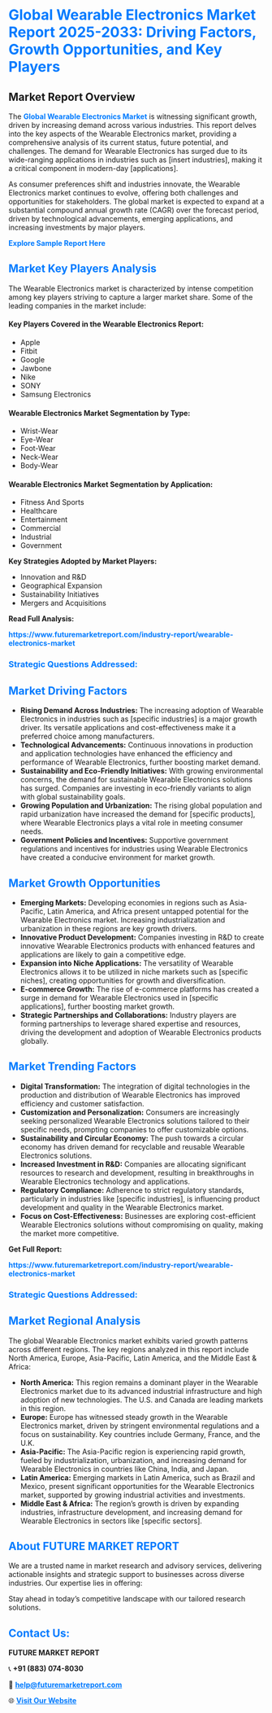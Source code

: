 <h1 style="color: #007BFF;">Global Wearable Electronics Market Report 2025-2033: Driving Factors, Growth Opportunities, and Key Players</h1>

<section id="overview">
<h2>Market Report Overview</h2>
<p>The <a href="https://www.futuremarketreport.com/industry-report/wearable-electronics-market" style="color: #007BFF; text-decoration: none;"><strong>Global Wearable Electronics Market</strong></a> is witnessing significant growth, driven by increasing demand across various industries. This report delves into the key aspects of the Wearable Electronics market, providing a comprehensive analysis of its current status, future potential, and challenges. The demand for Wearable Electronics has surged due to its wide-ranging applications in industries such as [insert industries], making it a critical component in modern-day [applications].</p>
<p>As consumer preferences shift and industries innovate, the Wearable Electronics market continues to evolve, offering both challenges and opportunities for stakeholders. The global market is expected to expand at a substantial compound annual growth rate (CAGR) over the forecast period, driven by technological advancements, emerging applications, and increasing investments by major players.</p>
</section>

<section id="overview">
<p><a href="https://www.futuremarketreport.com/request-sample/reportId=108159" style="color: #007BFF; text-decoration: none;"><strong>Explore Sample Report Here</strong></a></p>
</section>

<section id="key-players">
<h2 style="color: #007BFF;">Market Key Players Analysis</h2>
<p>The Wearable Electronics market is characterized by intense competition among key players striving to capture a larger market share. Some of the leading companies in the market include:</p>
<h4>Key Players Covered in the Wearable Electronics Report:</h4>
<ul><li>Apple</li><li>Fitbit</li><li>Google</li><li>Jawbone</li><li>Nike</li><li>SONY</li><li>Samsung Electronics</li></ul>
<h4>Wearable Electronics Market Segmentation by Type:</h4>
<ul><li>Wrist-Wear</li><li>Eye-Wear</li><li>Foot-Wear</li><li>Neck-Wear</li><li>Body-Wear</li></ul>

<h4>Wearable Electronics Market Segmentation by Application:</h4>
<ul><li>Fitness And Sports</li><li>Healthcare</li><li>Entertainment</li><li>Commercial</li><li>Industrial</li><li>Government</li></ul>
<p><strong>Key Strategies Adopted by Market Players:</strong></p>
<ul>
<li>Innovation and R&D</li>
<li>Geographical Expansion</li>
<li>Sustainability Initiatives</li>
<li>Mergers and Acquisitions</li>
</ul>
</section>

<section>
<p><strong>Read Full Analysis: </strong></p><a href="https://www.futuremarketreport.com/industry-report/wearable-electronics-market" style="color: #007BFF; text-decoration: none;"><strong>https://www.futuremarketreport.com/industry-report/wearable-electronics-market</strong></a>
<h3 style="color: #007BFF;">Strategic Questions Addressed:</h3>
</section>

<section id="driving-factors">
<h2 style="color: #007BFF;">Market Driving Factors</h2>
<ul>
<li><strong>Rising Demand Across Industries:</strong> The increasing adoption of Wearable Electronics in industries such as [specific industries] is a major growth driver. Its versatile applications and cost-effectiveness make it a preferred choice among manufacturers.</li>
<li><strong>Technological Advancements:</strong> Continuous innovations in production and application technologies have enhanced the efficiency and performance of Wearable Electronics, further boosting market demand.</li>
<li><strong>Sustainability and Eco-Friendly Initiatives:</strong> With growing environmental concerns, the demand for sustainable Wearable Electronics solutions has surged. Companies are investing in eco-friendly variants to align with global sustainability goals.</li>
<li><strong>Growing Population and Urbanization:</strong> The rising global population and rapid urbanization have increased the demand for [specific products], where Wearable Electronics plays a vital role in meeting consumer needs.</li>
<li><strong>Government Policies and Incentives:</strong> Supportive government regulations and incentives for industries using Wearable Electronics have created a conducive environment for market growth.</li>
</ul>
</section>

<section id="growth-opportunities">
<h2 style="color: #007BFF;">Market Growth Opportunities</h2>
<ul>
<li><strong>Emerging Markets:</strong> Developing economies in regions such as Asia-Pacific, Latin America, and Africa present untapped potential for the Wearable Electronics market. Increasing industrialization and urbanization in these regions are key growth drivers.</li>
<li><strong>Innovative Product Development:</strong> Companies investing in R&D to create innovative Wearable Electronics products with enhanced features and applications are likely to gain a competitive edge.</li>
<li><strong>Expansion into Niche Applications:</strong> The versatility of Wearable Electronics allows it to be utilized in niche markets such as [specific niches], creating opportunities for growth and diversification.</li>
<li><strong>E-commerce Growth:</strong> The rise of e-commerce platforms has created a surge in demand for Wearable Electronics used in [specific applications], further boosting market growth.</li>
<li><strong>Strategic Partnerships and Collaborations:</strong> Industry players are forming partnerships to leverage shared expertise and resources, driving the development and adoption of Wearable Electronics products globally.</li>
</ul>
</section>

<section id="trending-factors">
<h2 style="color: #007BFF;">Market Trending Factors</h2>
<ul>
<li><strong>Digital Transformation:</strong> The integration of digital technologies in the production and distribution of Wearable Electronics has improved efficiency and customer satisfaction.</li>
<li><strong>Customization and Personalization:</strong> Consumers are increasingly seeking personalized Wearable Electronics solutions tailored to their specific needs, prompting companies to offer customizable options.</li>
<li><strong>Sustainability and Circular Economy:</strong> The push towards a circular economy has driven demand for recyclable and reusable Wearable Electronics solutions.</li>
<li><strong>Increased Investment in R&D:</strong> Companies are allocating significant resources to research and development, resulting in breakthroughs in Wearable Electronics technology and applications.</li>
<li><strong>Regulatory Compliance:</strong> Adherence to strict regulatory standards, particularly in industries like [specific industries], is influencing product development and quality in the Wearable Electronics market.</li>
<li><strong>Focus on Cost-Effectiveness:</strong> Businesses are exploring cost-efficient Wearable Electronics solutions without compromising on quality, making the market more competitive.</li>
</ul>
</section>

<section>
<p><strong>Get Full Report: </strong></p><a href="https://www.futuremarketreport.com/industry-report/wearable-electronics-market" style="color: #007BFF; text-decoration: none;"><strong>https://www.futuremarketreport.com/industry-report/wearable-electronics-market</strong></a>
<h3 style="color: #007BFF;">Strategic Questions Addressed:</h3>
</section>


<section id="regional-analysis">
<h2 style="color: #007BFF;">Market Regional Analysis</h2>
<p>The global Wearable Electronics market exhibits varied growth patterns across different regions. The key regions analyzed in this report include North America, Europe, Asia-Pacific, Latin America, and the Middle East & Africa:</p>
<ul>
<li><strong>North America:</strong> This region remains a dominant player in the Wearable Electronics market due to its advanced industrial infrastructure and high adoption of new technologies. The U.S. and Canada are leading markets in this region.</li>
<li><strong>Europe:</strong> Europe has witnessed steady growth in the Wearable Electronics market, driven by stringent environmental regulations and a focus on sustainability. Key countries include Germany, France, and the U.K.</li>
<li><strong>Asia-Pacific:</strong> The Asia-Pacific region is experiencing rapid growth, fueled by industrialization, urbanization, and increasing demand for Wearable Electronics in countries like China, India, and Japan.</li>
<li><strong>Latin America:</strong> Emerging markets in Latin America, such as Brazil and Mexico, present significant opportunities for the Wearable Electronics market, supported by growing industrial activities and investments.</li>
<li><strong>Middle East & Africa:</strong> The region’s growth is driven by expanding industries, infrastructure development, and increasing demand for Wearable Electronics in sectors like [specific sectors].</li>
</ul>
</section>

<footer>
<h2 style="color: #007BFF;">About FUTURE MARKET REPORT</h2>
<p>We are a trusted name in market research and advisory services, delivering actionable insights and strategic support to businesses across diverse industries. Our expertise lies in offering:</p>

<p>Stay ahead in today’s competitive landscape with our tailored research solutions.</p>

<h2 style="color: #007BFF;">Contact Us:</h2>
<p><strong>FUTURE MARKET REPORT</strong></p>
<p>📞 <strong>+91 (883) 074-8030</strong></p>
<p>📧 <strong><a href="mailto:help@futuremarketreport.com" style="color: #007BFF;">help@futuremarketreport.com</a></strong></p>
<p>🌐 <strong><a href="https://www.futuremarketreport.com/" style="color: #007BFF;">Visit Our Website</a></strong></p>
</footer>